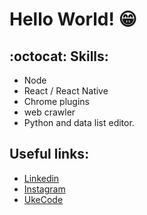 # Hello World! :grin:

##  :octocat: Skills:
* Node
* React / React Native
* Chrome plugins
* web crawler
* Python and data list editor.
## Useful links:
* [Linkedin](https://www.linkedin.com/in/kaio-prates-96b725109/)
* [Instagram](https://www.instagram.com/kaioprates_dev/)
* [UkeCode](ukecode.org)

